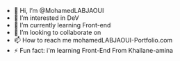 - 👋 Hi, I’m @MohamedLABJAOUI
- 👀 I’m interested in DeV
- 🌱 I’m currently learning Front-end
- 💞️ I’m looking to collaborate on 
- 📫 How to reach me mohamedLABJAOUI-Portfolio.com
- ⚡ Fun fact: i'm learning Front-End From Khallane-amina
